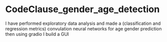 # CodeClause_gender_age_detection
I have performed exploratory data analysis and made a (classification and regression metrics) convulation neural networks for age gender prediction
then using gradio I build a GUI 
